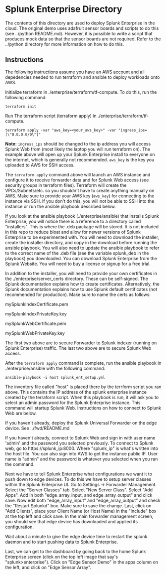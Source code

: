 # Splunk Enterprise Directory
The contents of this directory are used to deploy Splunk Enterprise in the cloud. The original demo uses adafruit sensor boards and scripts to do this (see ../python README.md). However, it is possible to write a script that produces mock data so that the sensor boards are not required. Refer to the ../python directory for more information on how to do this.

## Instructions 
The following instructions assume you have an AWS account and all depedencies needed to run terraform and ansible to deploy workloads onto AWS.

Initialize terraform in ./enterprise/terraform/tf-compute. To do this, run the following command:

```
terraform init
```

Run The terraform script (terraform apply) in ./enterprise/terraform/tf-compute. 

```
terraform apply -var "aws_key=<your_aws_key>" -var "ingress_ips=[\"0.0.0.0/0\"]"
```
**Note:** ```ingress_ips``` should be changed to the ip address you will access Splunk Web from (most likely the laptop you will run terraform on). The example above will open up your Splunk Enterprise install to everyone on the internet, which is generally not recommended. ```aws_key``` is the key you uploaded to AWS for SSH access.


The ```terraform apply``` command above will launch an AWS instance and configure it to receive forwarder data and for Splunk Web access (see security groups in terraform files). Terraform will create the VPCs/Subnets/etc. so you shouldn't have to create anything manually on AWS. Make sure to provide your AWS key (```aws_key```)  for connecting to the instance via SSH. If you don't do this, you will not be able to SSH into the instance or run the ansible playbook described below.

If you look at the ansible playbook (./enterprise/ansible) that installs Splunk Enterprise, you will notice there is a reference to a directory called "installers". This is where the .deb package will be stored. It is not included in this repo to reduce bloat and allow for newer versions of Splunk Enterprise to be experimented with. You will need to download the installer, create the installer directory, and copy in the download before running the ansible playbook. You will also need to update the ansible playbook to refer to the correct name of the .deb file (see the variable splunk_deb in the playbook) you downloaded.
You can download Splunk Enterprise from the Splunk Website. You will need to buy a license or signup for a free trial.

In addition to the installer, you will need to provide your own certificates in the ./enterprise/server_certs directory. These can be self-signed. The Splunk documentation explains how to create certificates. Alternatively, the Splunk documentation explains how to use Splunk default certificates (not recommended for production). Make sure to name the certs as follows:

mySplunkIndexCertificate.pem

mySplunkIndexPrivateKey.key

mySplunkWebCertificate.pem

mySplunkWebPrivateKey.key

The first two above are to secure Forwarder to Splunk indexer (running on Splunk Enterprise) traffic.
The last two above are to secure Splunk Web access.

After the ```terraform apply``` command is complete, run the ansible playbook in ./enterprise/ansible with the following command:

```ansible-playbook -i host splunk_ent_setup.yml```

The inventory file called "host" is placed there by the terrform script you ran above. This contains the IP address of the splunk enterprise instance created by the terraform script. When this playbook is run, it will ask you to select an admin password for the Splunk Enterprise instance. This command will startup Splunk Web. Instructions on how to connect to Splunk Web are below.

If you haven't already, deploy the Splunk Universal Forwarder on the edge device. See ../fwd/README.md

If you haven't already, connect to Splunk Web and sign in with user name 'admin' and the password you selected previously. To connect to Splunk web, go to https://splunk_ip:8000. Where "splunk_ip" is what's written into the host file. You can also sign into AWS to get the instance public IP. User name is "admin" and the password is whatever you selected when you ran the command.

Next we have to tell Splunk Enterprise what configurations we want it to push down to edge devices. To do this we have to setup server classes within the Splunk Enterprise UI. Go to Settings -> Forwarder Management. Select the "Server Classes" tab. Select "New Server Class". Select "Add Apps". Add in both "edge_array_input, and edge_array_output" and click save. Now edit both "edge_array_input" and "edge_array_output" and check the "Restart Splunkd" box. Make sure to save the change. Last, click on "Add Clients", place your Client Name (or Host Name) in the "Include" box at the top left and click save. In the main forwarder management screen, you should see that edge device has downloaded and applied its configuration.

Wait about a minute to give the edge device time to restart the splunk daemon and to start pushing data to Splunk Enterprise.

Last, we can get to the dashboard by going back to the home Splunk Enterprise screen (click on the top left image that say's "splunk>enterprise"). Click on "Edge Sensor Demo" in the apps column on the left, and click on "Edge Sensor Array".
